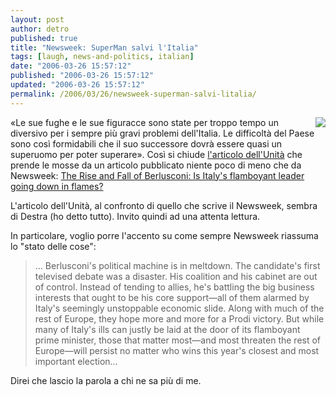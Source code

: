 ```yaml
---
layout: post
author: detro
published: true
title: "Newsweek: SuperMan salvi l'Italia"
tags: [laugh, news-and-politics, italian]
date: "2006-03-26 15:57:12"
published: "2006-03-26 15:57:12"
updated: "2006-03-26 15:57:12"
permalink: /2006/03/26/newsweek-superman-salvi-litalia/
---
```


<img src="http://msnbcmedia.msn.com/j/msnbc/Sections/Newsweek/Components/Photos/Mag/060403_Issue/nw_leftnavcov_060403_m10_OV.standard.jpg" align="right" />
«Le sue fughe e le sue figuracce sono state per troppo tempo un diversivo per i sempre più gravi problemi dell'Italia. Le difficoltà del Paese sono così formidabili che il suo successore dovrà essere quasi un superuomo per poter superare».
Così si chiude <a href="http://www.unita.it/index.asp?SEZIONE_COD=HP&TOPIC_TIPO=&TOPIC_ID=48278">l'articolo dell'Unità</a> che prende le mosse da un articolo pubblicato niente poco di meno che da Newsweek: <a href="http://www.msnbc.msn.com/id/12019244/site/newsweek/">The Rise and Fall of Berlusconi: Is Italy's flamboyant leader going down in flames?</a>

L'articolo dell'Unità, al confronto di quello che scrive il Newsweek, sembra di Destra (ho detto tutto). Invito quindi ad una attenta lettura. <!--more-->

In particolare, voglio porre l'accento su come sempre Newsweek riassuma lo "stato delle cose":
<blockquote>... Berlusconi's political machine is in meltdown. The candidate's first televised debate was a disaster. His coalition and his cabinet are out of control. Instead of tending to allies, he's battling the big business interests that ought to be his core support—all of them alarmed by Italy's seemingly unstoppable economic slide. Along with much of the rest of Europe, they hope more and more for a Prodi victory. But while many of Italy's ills can justly be laid at the door of its flamboyant prime minister, those that matter most—and most threaten the rest of Europe—will persist no matter who wins this year's closest and most important election... </blockquote>

Direi che lascio la parola a chi ne sa più di me.

